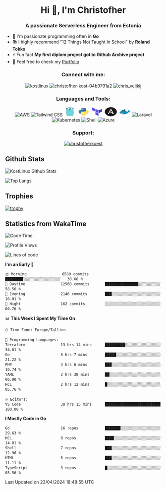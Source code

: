 <h1 align="center">Hi 👋, I'm Christofher</h1>
<h3 align="center">A passionate Serverless Engineer from Estonia</h3>

* :book: I'm passionate programming often in **Go**
* :books: I highly recommend "12 Things Not Taught In School" by **Roland Tokko**
* ⚡ Fun fact **My first diplom project got to Github Archive project**
* :briefcase: Feel free to check my [Portfolio](https://kostlinux.github.io/Portfolio)

<h3 align="center">Connect with me:</h3>
<p align="center">
<a href="https://codepen.io/kostlinux" target="blank"><img align="center" src="https://raw.githubusercontent.com/rahuldkjain/github-profile-readme-generator/master/src/images/icons/Social/codepen.svg" alt="kostlinux" height="30" width="40" /></a>
<a href="https://linkedin.com/in/christofher-kost-04b9791a2" target="blank"><img align="center" src="https://raw.githubusercontent.com/rahuldkjain/github-profile-readme-generator/master/src/images/icons/Social/linked-in-alt.svg" alt="christofher-kost-04b9791a2" height="30" width="40" /></a>
<a href="https://instagram.com/chris_velikij" target="blank"><img align="center" src="https://raw.githubusercontent.com/rahuldkjain/github-profile-readme-generator/master/src/images/icons/Social/instagram.svg" alt="chris_velikij" height="30" width="40" /></a>

<h3 align="center">Languages and Tools:</h3>
<p align="center">
    <img src="https://cdn.jsdelivr.net/gh/devicons/devicon@latest/icons/amazonwebservices/amazonwebservices-original-wordmark.svg" alt="AWS" height="30" width="40" />
    <img src="https://cdn.jsdelivr.net/gh/devicons/devicon@latest/icons/tailwindcss/tailwindcss-original.svg" alt="Tailwind CSS" height="30" width="40" />
    <img src="https://raw.githubusercontent.com/devicons/devicon/master/icons/go/go-original.svg" alt="Go" height="30" width="40" />
    <img src="https://raw.githubusercontent.com/devicons/devicon/master/icons/python/python-original.svg" alt="Python" height="30" width="40" />
    <img src="https://raw.githubusercontent.com/devicons/devicon/master/icons/terraform/terraform-original.svg" alt="Terraform" height="30" width="40" />
    <img src="https://raw.githubusercontent.com/devicons/devicon/master/icons/ansible/ansible-original.svg" alt="Ansible" height="30" width="40" />
    <img src="https://raw.githubusercontent.com/devicons/devicon/master/icons/docker/docker-original.svg" alt="Docker" height="30" width="40" />
    <img src="https://cdn.jsdelivr.net/gh/devicons/devicon@latest/icons/laravel/laravel-plain.svg" alt="Laravel" height="30" width="40" />
    <img src="https://cdn.jsdelivr.net/gh/devicons/devicon@latest/icons/kubernetes/kubernetes-plain.svg" alt="Kubernetes" height="30" width="40" />
    <img src="https://cdn.jsdelivr.net/gh/devicons/devicon@latest/icons/bash/bash-original.svg" alt="Shell" height="30" width="40" />
    <img src="https://cdn.jsdelivr.net/gh/devicons/devicon@latest/icons/azure/azure-original.svg" alt="Azure" height="30" width="40" />
</p>

<h3 align="center">Support:</h3>

<p align="center">
  <a href="https://www.buymeacoffee.com/christofherkoest">
    <img src="https://cdn.buymeacoffee.com/buttons/v2/default-yellow.png" height="50" width="210" alt="christofherkoest" />
  </a>
</p>

## Github Stats

![KostLinux Github Stats](https://github-readme-stats.vercel.app/api?username=KostLinux&show_icons=true&theme=dark)

![Top Langs](https://github-readme-stats.vercel.app/api/top-langs/?username=KostLinux&layout=compact&theme=dark)

## Trophies

[![trophy](https://github-profile-trophy.vercel.app/?username=KostLinux&theme=onedark&rank=SECRET,SSS,SS,S,AAA,AA,A,B)](https://github-profile-trophy.vercel.app/?username=KostLinux&theme=onedark&rank=S,AAA)

## Statistics from WakaTime

<!--START_SECTION:waka-->
![Code Time](http://img.shields.io/badge/Code%20Time-407%20hrs%2036%20mins-blue)

![Profile Views](http://img.shields.io/badge/Profile%20Views-0-blue)

![Lines of code](https://img.shields.io/badge/From%20Hello%20World%20I%27ve%20Written-3.0%20million%20lines%20of%20code-blue)

**I'm an Early 🐤** 

```text
🌞 Morning                6580 commits        ████████░░░░░░░░░░░░░░░░░   30.68 % 
🌆 Daytime                12560 commits       ███████████████░░░░░░░░░░   58.56 % 
🌃 Evening                2146 commits        ███░░░░░░░░░░░░░░░░░░░░░░   10.01 % 
🌙 Night                  162 commits         ░░░░░░░░░░░░░░░░░░░░░░░░░   00.76 % 
```


📊 **This Week I Spent My Time On** 

```text
🕑︎ Time Zone: Europe/Tallinn

💬 Programming Languages: 
Terraform                13 hrs 14 mins      █████████░░░░░░░░░░░░░░░░   34.61 % 
Go                       8 hrs 7 mins        █████░░░░░░░░░░░░░░░░░░░░   21.22 % 
PHP                      4 hrs 6 mins        ███░░░░░░░░░░░░░░░░░░░░░░   10.74 % 
YAML                     2 hrs 38 mins       ██░░░░░░░░░░░░░░░░░░░░░░░   06.90 % 
HCL                      2 hrs 12 mins       █░░░░░░░░░░░░░░░░░░░░░░░░   05.76 % 

🔥 Editors: 
VS Code                  38 hrs 15 mins      █████████████████████████   100.00 % 
```

**I Mostly Code in Go** 

```text
Go                       16 repos            ███████░░░░░░░░░░░░░░░░░░   29.63 % 
HCL                      8 repos             ████░░░░░░░░░░░░░░░░░░░░░   14.81 % 
Shell                    7 repos             ███░░░░░░░░░░░░░░░░░░░░░░   12.96 % 
HTML                     6 repos             ███░░░░░░░░░░░░░░░░░░░░░░   11.11 % 
TypeScript               3 repos             █░░░░░░░░░░░░░░░░░░░░░░░░   05.56 % 
```




 Last Updated on 23/04/2024 18:48:55 UTC
<!--END_SECTION:waka-->